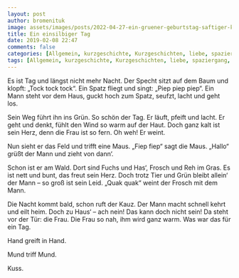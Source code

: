 ```yaml
---
layout: post
author: bromenituk
image: assets/images/posts/2022-04-27-ein-gruener-geburtstag-saftiger-karottenkuchen.png
title: Ein einsilbiger Tag
date: 2019-02-08 22:47
comments: false
categories: [Allgemein, kurzgeschichte, Kurzgeschichten, liebe, spaziergang, Sprache, textakrobatik]
tags: [Allgemein, kurzgeschichte, Kurzgeschichten, liebe, spaziergang, Sprache, textakrobatik]
---
```

<!-- wp:paragraph -->
<p>Es ist Tag und längst nicht mehr Nacht. Der Specht sitzt auf dem Baum und klopft: „Tock tock tock“. Ein Spatz fliegt und singt: „Piep piep piep“. Ein Mann steht vor dem Haus, guckt hoch zum Spatz, seufzt, lacht und geht los. </p>
<!-- /wp:paragraph -->

<!-- wp:paragraph -->
<p>Sein Weg führt ihn ins Grün. So schön der Tag. Er läuft, pfeift und lacht. Er geht und denkt, fühlt den Wind so warm auf der Haut. Doch ganz kalt ist sein Herz, denn die Frau ist so fern. Oh weh! Er weint. </p>
<!-- /wp:paragraph -->

<!-- wp:paragraph -->
<p>Nun sieht er das Feld und trifft eine Maus. „Fiep fiep“ sagt die Maus. „Hallo“ grüßt der Mann und zieht von dann‘.</p>
<!-- /wp:paragraph -->

<!-- wp:paragraph -->
<p>Schon ist er am Wald. Dort sind Fuchs und Has‘, Frosch und Reh im Gras. Es ist nett und bunt, das freut sein Herz. Doch trotz Tier und Grün bleibt allein‘ der Mann – so groß ist sein Leid. „Quak quak“ weint der Frosch mit dem Mann.</p>
<!-- /wp:paragraph -->

<!-- wp:paragraph -->
<p>Die Nacht kommt bald, schon ruft der Kauz. Der Mann macht schnell kehrt und eilt heim. Doch zu Haus‘ – ach nein! Das kann doch nicht sein! Da steht vor der Tür: die Frau. Die Frau so nah, ihm wird ganz warm. Was war das für ein Tag. </p>
<!-- /wp:paragraph -->

<!-- wp:paragraph -->
<p>Hand greift in Hand.</p>
<!-- /wp:paragraph -->

<!-- wp:paragraph -->
<p>Mund triff Mund.</p>
<!-- /wp:paragraph -->

<!-- wp:paragraph -->
<p>Kuss. </p>
<!-- /wp:paragraph -->
